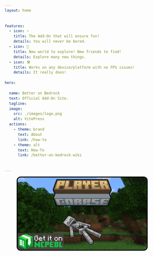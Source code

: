 ```yaml
---
layout: home


features:
  - icon: ⚡️
    title: The Add-On that will ensure fun!
    details: You will never be bored.
  - icon: 🖖
    title: New world to explore! New friends to find!
    details: Explore many new things.
  - icon: 🛠️
    title: Works on any device/platform with no FPS issues!
    details: It really does!

hero:

  name: Better on Bedrock
  text: Official Add-On Site.
  tagline: 
  image:
    src: ./images/logo.png
    alt: VitePress
  actions:
    - theme: brand
      text: About
      link: /how-to
    - theme: alt
      text: How-To
      link: /better-on-bedrock-wiki    


---
```


<script setup>
import Post from './components/Post.vue'
</script>

<post align="center" title="Check my other work!" link="https://mcpedl.com/player-corpse/">
<p align="center">
   <img src="./images/plater_corpse_update_new.png"
	alt="alternative text"
	pixelated="true"
	width=420
  style="border-radius: 10px; outline-style: solid; outline-color:black">
</p>
</post>